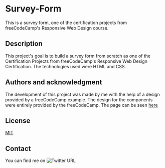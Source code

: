 # Survey-Form
This is a survey form, one of the certification projects from freeCodeCamp's Responsive Web Design course.
## Description
This project's goal is to build a survey form from scratch as one of the Certification Projects from freeCodeCamp's Responsive Web Design Certification. The technologies used were HTML and CSS.
## Authors and acknowledgment
The development of this project was made by me with the help of a design provided by a freeCodeCamp example. The design for the components were entirely provided by the freeCodeCamp.
The page can be seen [here](https://ionuser13.github.io/Survey-Form/)
## License
[MIT](https://choosealicense.com/licenses/mit/)
## Contact
You can find me on ![Twitter URL](https://img.shields.io/twitter/url?style=social&url=https%3A%2F%2Ftwitter.com%2Fionuser03)

